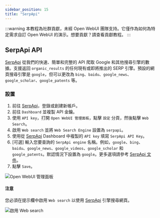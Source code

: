 ```yaml
---
sidebar_position: 15
title: "SerpApi"
---
```


:::warning
本教程為社群貢獻，未經 Open WebUI 團隊支持。它僅作為如何為特定需求自訂 Open WebUI 的演示。想要貢獻？請查看貢獻教程。
:::

## SerpApi API

[SerpApi](https://serpapi.com/) 從我們的快速、簡單和完整的 API 爬取 Google 和其他搜尋引擎的數據。支援返回 `organic_results` 的任何現有或即將推出的 SERP 引擎。預設的網頁搜尋引擎是 `google`，但可以更改為 `bing`、`baidu`、`google_news`、`google_scholar`、`google_patents` 等。

### 設置

1. 前往 [SerpApi](https://serpapi.com/)，登錄或創建新帳戶。
2. 前往 `Dashboard` 並複製 API 金鑰。
3. 使用 `API key`，打開 `Open WebUI 管理面板`，點擊 `設定` 分頁，然後點擊 `Web Search`。
4. 啟用 `Web search` 並將 `Web Search Engine` 設置為 `serpapi`。
5. 使用從 [SerpApi](https://serpapi.com/) Dashboard 中複製的 `API key` 填寫 `SerpApi API Key`。
6. [可選] 輸入您要查詢的 `SerpApi engine` 名稱。例如，`google`、`bing`、`baidu`、`google_news`、`google_videos`、`google_scholar` 和 `google_patents`。默認情況下設置為 `google`。更多選項請參考 [SerpApi 文件](https://serpapi.com/dashboard)。
7. 點擊 `Save`。

![Open WebUI 管理面板](/images/tutorial_serpapi_search.png)

#### 注意

您必須在提示欄中啟用 `Web search` 以使用 [SerpApi](https://serpapi.com/) 引擎搜尋網頁。

![啟用 Web search](/images/enable_web_search.png)

